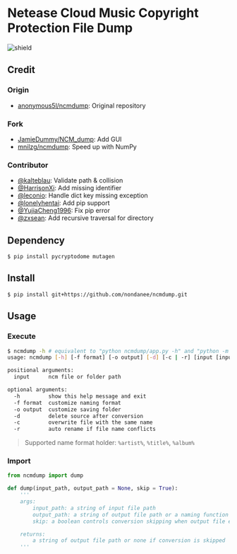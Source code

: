 # Netease Cloud Music Copyright Protection File Dump

![shield](https://img.shields.io/badge/python-2.7%20%7C%203.4%2B-blue)

## Credit

### Origin

- [anonymous5l/ncmdump](https://github.com/anonymous5l/ncmdump): Original repository

### Fork

- [JamieDummy/NCM_dump](https://github.com/JamieDummy/NCM_dump): Add GUI
- [mnilzg/ncmdump](https://github.com/mnilzg/ncmdump): Speed up with NumPy


### Contributor

- [@kalteblau](https://github.com/kalteblau): Validate path & collision
- [@HarrisonXi](https://github.com/HarrisonXi): Add missing identifier
- [@leconio](https://github.com/leconio): Handle dict key missing exception
- [@lonelyhentai](https://github.com/lonelyhentai): Add pip support
- [@YujiaCheng1996](https://github.com/YujiaCheng1996): Fix pip error
- [@zxsean](https://github.com/zxsean): Add recursive traversal for directory

## Dependency

```
$ pip install pycryptodome mutagen
```

## Install

```
$ pip install git+https://github.com/nondanee/ncmdump.git
```

## Usage

### Execute

```sh
$ ncmdump -h # equivalent to "python ncmdump/app.py -h" and "python -m ncmdump.app -h"
usage: ncmdump [-h] [-f format] [-o output] [-d] [-c | -r] [input [input ...]]

positional arguments:
  input      ncm file or folder path

optional arguments:
  -h         show this help message and exit
  -f format  customize naming format
  -o output  customize saving folder
  -d         delete source after conversion
  -c         overwrite file with the same name
  -r         auto rename if file name conflicts
```

> Supported name format holder: `%artist%`, `%title%`, `%album%`

### Import

```python
from ncmdump import dump
```

```python
def dump(input_path, output_path = None, skip = True):
    '''
    args:
        input_path: a string of input file path
        output_path: a string of output file path or a naming function
        skip: a boolean controls conversion skipping when output file exists

    returns:
        a string of output file path or none if conversion is skipped
    '''
```
